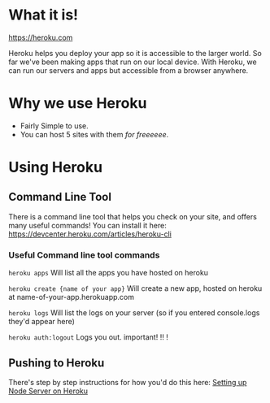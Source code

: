 <!-- Title: Heroku Overview -->
<!-- Subtitle: An Overview of, you guessed it, Heroku! -->

# What it is!
https://heroku.com

Heroku helps you deploy your app so it is accessible to the larger world.  So far we've been making apps that run on our local device.  With Heroku, we can run our servers and apps but accessible from a browser anywhere.

# Why we use Heroku
- Fairly Simple to use.
- You can host 5 sites with them _for freeeeee_.

# Using Heroku

## Command Line Tool
There is a command line tool that helps you check on your site, and offers many useful commands!
You can install it here: https://devcenter.heroku.com/articles/heroku-cli

### Useful Command line tool commands

`heroku apps`
Will list all the apps you have hosted on heroku

`heroku create {name of your app}`
Will create a new app, hosted on heroku at name-of-your-app.herokuapp.com

`heroku logs`
Will list the logs on your server (so if you entered console.logs they'd appear here)

`heroku auth:logout`
Logs you out. important! !! ! 

## Pushing to Heroku

There's step by step instructions for how you'd do this here: [Setting up Node Server on Heroku](setting-up-node-server-on-heroku)
